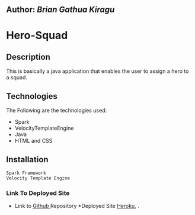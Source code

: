 ## Author: ***Brian Gathua Kiragu***

# Hero-Squad
## Description

This is basically a java  application that enables the user to assign a hero to a squad.

## Technologies

The Following are the technologies used:

 * Spark
 * VelocityTemplateEngine
 * Java
 * HTML and CSS

 ## Installation

 ```
 Spark Framework
 Velocity Template Engine
 ```

### Link To Deployed Site

* Link to [Github ](https://github.com/squad/.git) Repository
*Deployed Site [Heroku](http://pacific-earth-83455.herokuapp.com/), .
